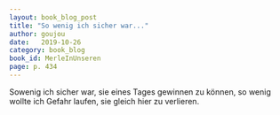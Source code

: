 ```yaml
---
layout: book_blog_post
title: "So wenig ich sicher war..."
author: goujou
date:   2019-10-26
category: book_blog
book_id: MerleInUnseren
page: p. 434
---
```

Sowenig ich sicher war, sie eines Tages gewinnen zu können, so wenig wollte ich Gefahr laufen, sie gleich hier zu verlieren.
